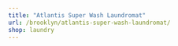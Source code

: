 ```yaml
---
title: "Atlantis Super Wash Laundromat"
url: /brooklyn/atlantis-super-wash-laundromat/
shop: laundry
---
```

